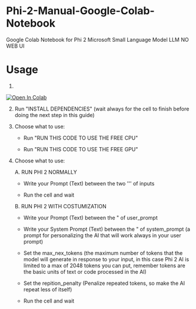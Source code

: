 # Phi-2-Manual-Google-Colab-Notebook
Google Colab Notebook for Phi 2 Microsoft Small Language Model LLM NO WEB UI

# Usage
1. <a target="_blank" href="https://colab.research.google.com/github/Nick088Official/Phi-2-Manual-Google-Colab-Notebook/tree/main">
  <img src="https://colab.research.google.com/assets/colab-badge.svg" alt="Open In Colab"/>
</a>

2. Run "INSTALL DEPENDENCIES" (wait always for the cell to finish before doing the next step in this guide)

3. Choose what to use:

   - Run "RUN THIS CODE TO USE THE FREE CPU"

   - Run "RUN THIS CODE TO USE THE FREE GPU"

4. Choose what to use:

   A. RUN PHI 2 NORMALLY
   
    -   Write your Prompt (Text) between the two ''' of inputs
   
    -   Run the cell and wait 
  
   B. RUN PHI 2 WITH COSTUMIZATION
   
    - Write your Prompt (Text) between the " of user_prompt
   
    - Write your System Prompt (Text) between the " of system_prompt (a prompt for personalizing the AI that will work always in your user prompt)
      
    - Set the max_nex_tokens (the maximum number of tokens that the model will generate in response to your input, in this case Phi 2 AI is limited to a max of 2048 tokens you can put, remember tokens are the basic units of text or code processed in the AI)
      
    - Set the repition_penalty (Penalize repeated tokens, so make the AI repeat less of itself)
      
    - Run the cell and wait
